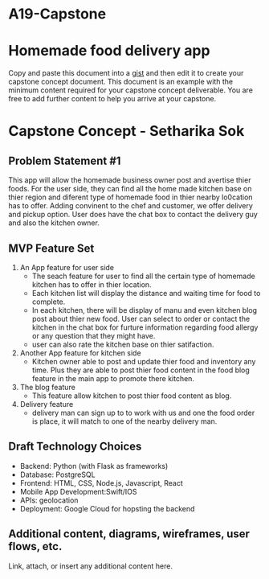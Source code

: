 # A19-Capstone
# Homemade food delivery app

Copy and paste this document into a [gist](https://gist.github.com/) and then edit it to create your capstone concept document.  This document is an example with the minimum content required for your capstone concept deliverable.  You are free to add further content to help you arrive at your capstone.

# Capstone Concept - Setharika Sok

## Problem Statement #1

This app will allow the homemade business owner post and avertise thier foods. For the user side, they can find all the home made kitchen base on thier region and diferent type of homemade food in thier nearby lo0cation has to offer. Adding convinent to the chef and customer, we offer delivery and pickup option. User does have the chat box to contact the delivery guy and also the kitchen owner. 

## MVP Feature Set

1.  An App feature for user side
    - The seach feature for user to find all the certain type of homemade kitchen has to offer in thier location.
    - Each kitchen list will display the distance and waiting time for food to complete.
    - In each kitchen, there will be display of manu and even kitchen blog post about thier new food. User can select to order or contact the kitchen in the chat box for furture information regarding food allergy or any question that they might have.
    - user can also rate the kitchen base on thier satifaction. 
2.  Another App feature for kitchen side
    - Kitchen owner able to post and update thier food and inventory any time. Plus they are able to post thier food content in the food blog feature in the main app to promote there kitchen.
3.  The blog feature
    - This feature allow kitchen to post thier food content as blog.
4. Delivery feature
    - delivery man can sign up to to work with us and one the food order is place, it will match to one of the nearby delivery man. 

## Draft Technology Choices

- Backend: Python (with Flask as frameworks)
- Database: PostgreSQL
- Frontend: HTML, CSS, Node.js, Javascript, React
- Mobile App Development:Swift/IOS
- APIs: geolocation
- Deployment: Google Cloud for hopsting the backend

## Additional content, diagrams, wireframes, user flows, etc.
Link, attach, or insert any additional content here.
